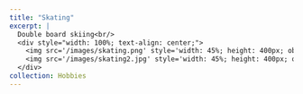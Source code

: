 ```yaml
---
title: "Skating"
excerpt: |
  Double board skiing<br/>
  <div style="width: 100%; text-align: center;">
    <img src='/images/skating.png' style='width: 45%; height: 400px; object-fit: cover; border: none; display: inline-block; margin: 0;' alt='Skating 1'>
    <img src='/images/skating2.jpg' style='width: 45%; height: 400px; object-fit: cover; border: none; display: inline-block; margin: 0;' alt='Skating 2'>
  </div>
collection: Hobbies
---
```

